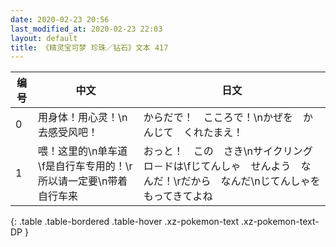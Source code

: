 ```yaml
---
date: 2020-02-23 20:56
last_modified_at: 2020-02-23 22:03
layout: default
title: 《精灵宝可梦 珍珠／钻石》文本 417
---
```

| 编号 | 中文 | 日文 |
| ---- | ---- | ---- |
| 0 | 用身体！用心灵！\n去感受风吧！ | からだで！　こころで！\nかぜを　かんじて　くれたまえ！ |
| 1 | 喂！这里的\n单车道\f是自行车专用的！\r所以请一定要\n带着自行车来 | おっと！　この　さき\nサイクリング　ロ－ドは\fじてんしゃ　せんよう　なんだ！\rだから　なんだ\nじてんしゃを　もってきてよね |
{: .table .table-bordered .table-hover .xz-pokemon-text .xz-pokemon-text-DP }